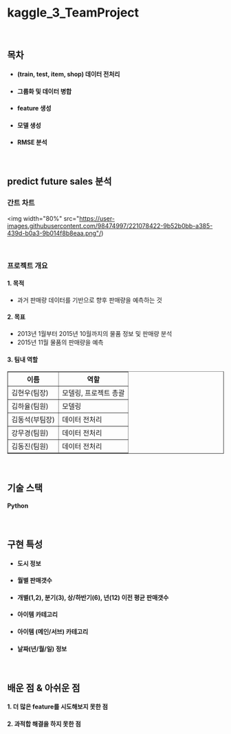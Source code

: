 # kaggle_3_TeamProject

<br>

## 목차
- #### (train, test, item, shop) 데이터 전처리
- #### 그룹화 및 데이터 병합
- #### feature 생성
- #### 모델 생성
- #### RMSE 분석

<br>

## predict future sales 분석

<p align="justify">

### 간트 차트

<img width="80%" src="https://user-images.githubusercontent.com/98474997/221078422-9b52b0bb-a385-439d-b0a3-9b014f8b8eaa.png"/)

<br>

### 프로젝트 개요

#### 1. 목적
- 과거 판매량 데이터를 기반으로 향후 판매량을 예측하는 것

#### 2. 목표
- 2013년 1월부터 2015년 10월까지의 물품 정보 및 판매량 분석
- 2015년 11월 물품의 판매량을 예측

#### 3. 팀내 역할
<table border="1">
	<th>이름</th>
	<th>역할</th>
	<tr>
	    <td>김현우(팀장)</td>
	    <td>모델링, 프로젝트 총괄</td>
	</tr>
	<tr>
	    <td>김하율(팀원)</td>
	    <td>모델링</td>
	</tr>
	<tr>
      	    <td>김동석(부팀장)</td>
	    <td>데이터 전처리</td>
	</tr>
	    <td>강무경(팀원)</td>
	    <td>데이터 전처리</td>
	<tr>
            <td>김동진(팀원)</td>
	    <td>데이터 전처리</td>
	</tr>
</table>
</p>

<p align="center">
</p>

<br>

## 기술 스택
<p>
	
#### Python
	
</p>
<br>

## 구현 특성

- #### 도시 정보
- #### 월별 판매갯수
- #### 개별(1,2), 분기(3), 상/하반기(6), 년(12) 이전 평균 판매갯수
- #### 아이템 카테고리
- #### 아이템 (메인/서브) 카테고리
- #### 날짜(년/월/일) 정보

<br>

## 배운 점 & 아쉬운 점

<p align="justify">
	
#### 1. 더 많은 feature를 시도해보지 못한 점<br>
#### 2. 과적합 해결을 하지 못한 점
</p>

<br>
